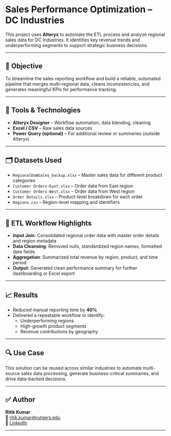# Sales Performance Optimization – DC Industries

This project uses **Alteryx** to automate the ETL process and analyze regional sales data for DC Industries. It identifies key revenue trends and underperforming segments to support strategic business decisions.

---

## 📌 Objective

To streamline the sales reporting workflow and build a reliable, automated pipeline that merges multi-regional data, cleans inconsistencies, and generates meaningful KPIs for performance tracking.

---

## 🧰 Tools & Technologies

- **Alteryx Designer** – Workflow automation, data blending, cleaning
- **Excel / CSV** – Raw sales data sources
- **Power Query (optional)** – For additional review or summaries (outside Alteryx)

---

## 🗂️ Datasets Used

- `RegionalDoWSales_backup.xlsx` – Master sales data for different product categories
- `Customer Orders-East.xlsx` – Order data from East region
- `Customer Orders-West.xlsx` – Order data from West region
- `Order Details.xlsx` – Product-level breakdown for each order
- `Regions.csv` – Region-level mapping and identifiers

---

## 🔄 ETL Workflow Highlights

- **Input Join**: Consolidated regional order data with master order details and region metadata
- **Data Cleansing**: Removed nulls, standardized region names, formatted date fields
- **Aggregation**: Summarized total revenue by region, product, and time period
- **Output**: Generated clean performance summary for further dashboarding or Excel export

---

## 📈 Results

- Reduced manual reporting time by **40%**
- Delivered a repeatable workflow to identify:
  - Underperforming regions
  - High-growth product segments
  - Revenue contributions by geography

---

## 🔍 Use Case

This solution can be reused across similar industries to automate multi-source sales data processing, generate business-critical summaries, and drive data-backed decisions.

---

## ✅ Author

**Ritik Kumar**  
📧 ritik.kumar@rutgers.edu  
🔗 [LinkedIn](https://www.linkedin.com/in/ritik-kumar-b9999b221)

---

